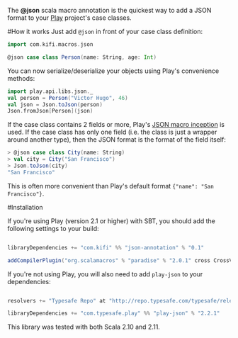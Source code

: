 The __@json__ scala macro annotation is the quickest way to add a JSON format to your [Play](http://www.playframework.com/) project's case classes.

#How it works
Just add ```@json``` in front of your case class definition:

```scala
import com.kifi.macros.json

@json case class Person(name: String, age: Int)
```

You can now serialize/deserialize your objects using Play's convenience methods:

```scala
import play.api.libs.json._
val person = Person("Victor Hugo", 46)
val json = Json.toJson(person)
Json.fromJson[Person](json)
```

If the case class contains 2 fields or more, Play's [JSON macro inception](http://www.playframework.com/documentation/2.1.1/ScalaJsonInception) is used. If the case class has only one field (i.e. the class is just a wrapper around another type), then the JSON format is the format of the field itself:

```scala
> @json case class City(name: String)
> val city = City("San Francisco")
> Json.toJson(city)
"San Francisco"
```

This is often more convenient than Play's default format ```{"name": "San Francisco"}```.

#Installation

If you're using Play (version 2.1 or higher) with SBT, you should add the following settings to your build:

```scala

libraryDependencies += "com.kifi" %% "json-annotation" % "0.1"

addCompilerPlugin("org.scalamacros" % "paradise" % "2.0.1" cross CrossVersion.full)
```

If you're not using Play, you will also need to add ```play-json``` to your dependencies:

```scala

resolvers += "Typesafe Repo" at "http://repo.typesafe.com/typesafe/releases/"

libraryDependencies += "com.typesafe.play" %% "play-json" % "2.2.1"
```

This library was tested with both Scala 2.10 and 2.11.
